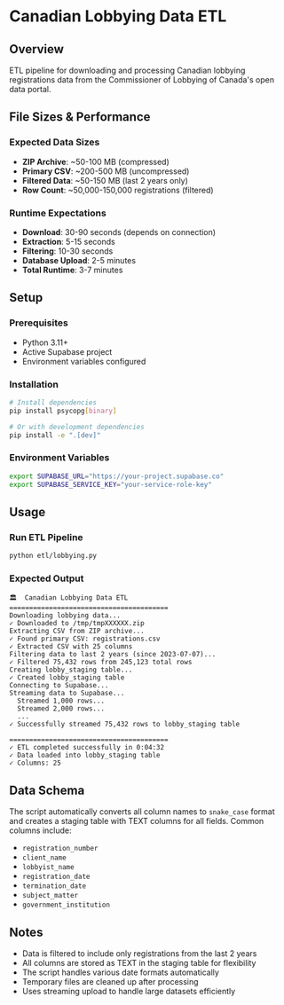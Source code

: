 # Canadian Lobbying Data ETL

## Overview
ETL pipeline for downloading and processing Canadian lobbying registrations data from the Commissioner of Lobbying of Canada's open data portal.

## File Sizes & Performance

### Expected Data Sizes
- **ZIP Archive**: ~50-100 MB (compressed)
- **Primary CSV**: ~200-500 MB (uncompressed)
- **Filtered Data**: ~50-150 MB (last 2 years only)
- **Row Count**: ~50,000-150,000 registrations (filtered)

### Runtime Expectations
- **Download**: 30-90 seconds (depends on connection)
- **Extraction**: 5-15 seconds
- **Filtering**: 10-30 seconds
- **Database Upload**: 2-5 minutes
- **Total Runtime**: 3-7 minutes

## Setup

### Prerequisites
- Python 3.11+
- Active Supabase project
- Environment variables configured

### Installation
```bash
# Install dependencies
pip install psycopg[binary]

# Or with development dependencies
pip install -e ".[dev]"
```

### Environment Variables
```bash
export SUPABASE_URL="https://your-project.supabase.co"
export SUPABASE_SERVICE_KEY="your-service-role-key"
```

## Usage

### Run ETL Pipeline
```bash
python etl/lobbying.py
```

### Expected Output
```
🏛️  Canadian Lobbying Data ETL
========================================
Downloading lobbying data...
✓ Downloaded to /tmp/tmpXXXXXX.zip
Extracting CSV from ZIP archive...
✓ Found primary CSV: registrations.csv
✓ Extracted CSV with 25 columns
Filtering data to last 2 years (since 2023-07-07)...
✓ Filtered 75,432 rows from 245,123 total rows
Creating lobby_staging table...
✓ Created lobby_staging table
Connecting to Supabase...
Streaming data to Supabase...
  Streamed 1,000 rows...
  Streamed 2,000 rows...
  ...
✓ Successfully streamed 75,432 rows to lobby_staging table

========================================
✓ ETL completed successfully in 0:04:32
✓ Data loaded into lobby_staging table
✓ Columns: 25
```

## Data Schema

The script automatically converts all column names to `snake_case` format and creates a staging table with TEXT columns for all fields. Common columns include:

- `registration_number`
- `client_name`
- `lobbyist_name`
- `registration_date`
- `termination_date`
- `subject_matter`
- `government_institution`

## Notes

- Data is filtered to include only registrations from the last 2 years
- All columns are stored as TEXT in the staging table for flexibility
- The script handles various date formats automatically
- Temporary files are cleaned up after processing
- Uses streaming upload to handle large datasets efficiently
